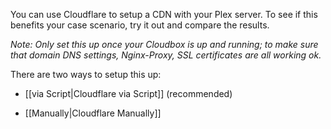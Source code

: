 You can use Cloudflare to setup a CDN with your Plex server. To see if this benefits your case scenario, try it out and compare the results. 

_Note: Only set this up once your Cloudbox is up and running; to make sure that domain DNS settings, Nginx-Proxy, SSL certificates are all working ok._

There are two ways to setup this up: 

- [[via Script|Cloudflare via Script]] (recommended) 

- [[Manually|Cloudflare Manually]]